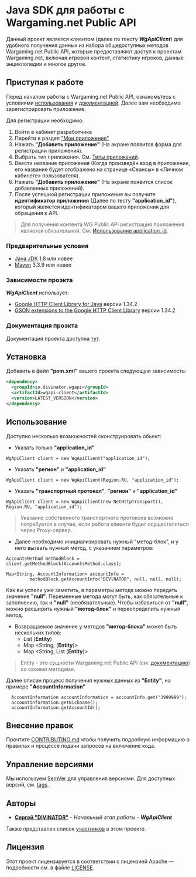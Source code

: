 # Java SDK для работы с Wargaming.net Public API
Данный проект является клиентом (далее по тексту <b><i>WgApiClient</i></b>) для удобного получения данных из набора общедоступных методов 
Wargaming.net Public API, которые предоставляют доступ к проектам Wargaming.net, включая игровой контент, 
статистику игроков, данные энциклопедии и многое другое.

## Приступая к работе
Перед началом работы с Wargaming.net Public API, ознакомьтесь с условиями 
[использования](https://developers.wargaming.net/documentation/rules/agreement/) 
и [документацией](https://developers.wargaming.net/reference/). Далее вам необходимо зарегистрировать приложение.

Для регистрации необходимо:
1. Войти в кабинет разработчика
2. Перейти в раздел ["Мои приложения"](https://developers.wargaming.net/applications/)
3. Нажать <b>"Добавить приложение"</b> (На экране появится форма для регистрации приложения).
4. Выбрать тип приложения. См. [Типы приложений](https://developers.wargaming.net/documentation/guide/principles/#application_types).
5. Ввести название приложения (Когда произведён вход в приложение, его название будет отображено на странице «Сеансы» 
в «Личном кабинете» пользователя).
6. Нажать <b>"Добавить приложение"</b> (На экране появится список добавленных приложений).
7. После успешной регистрации приложения вы получите <b>идентификатор приложения</b> (Далее по тесту <b>"application_id"</b>), 
который является идентификатором вашего приложения для обращения к API.

> Для получения контента WG Public API регистрация приложения является обязательной. См. [Использование application_id](https://developers.wargaming.net/documentation/guide/getting-started/#using_application_id). 

### Предварительные условия
* [Java JDK](http://www.oracle.com/technetwork/java/javase/downloads/index.html) 1.8 или новее
* [Maven](https://maven.apache.org/download.cgi) 3.3.9 или новее

### Зависимости проэкта
<b><i>WgApiClient</i></b> использует:
* [Google HTTP Client Library for Java](https://github.com/googleapis/google-http-java-client) версии 1.34.2
* [GSON extensions to the Google HTTP Client Library](https://github.com/googleapis/google-http-java-client) версии 1.34.2

### Документация проэкта
Документация проекта доступна [тут](#).

## Установка
Добавить в файл <b>"pom.xml"</b> вашего проекта следующую зависимость:
```xml
<dependency>
  <groupId>io.divinator.wgapi</groupId>
  <artifactId>wgapi-client</artifactId>
  <version>LATEST_VERSION</version>
</dependency>
```

## Использование
Доступно несколько возможностей сконструировать обьект:
+ Указать только <b>"application_id"</b>
```
WgApiClient client = new WgApiClient("application_id");
```
+  Указать <b>"регион"</b> и <b>"application_id"</b>
```
WgApiClient client = new WgApiClient(Region.RU, "application_id");
```
+  Указать <b>"транспортный протокол"</b>, <b>"регион"</b> и <b>"application_id"</b>
```
WgApiClient client = new WgApiClient(new NetHttpTransport(), Region.RU, "application_id");
```
> Указание собственного транспортного протокола возможно потребуется в случае, если работа клиента будет осуществляться через Proxy-сервер.

+ Далее необходимо инициализировать нужный "метод-блок", и у него вызвать нужный метод, с указанием параметров:
```
AccountsMethod methodBlock = client.getMethodBlock(AccountsMethod.class);

Map<String, AccountInformation> accountInfo = 
         methodBlock.getAccountInfo("DIVlNATOR", null, null, null);
```

Как вы успели уже заметить, в параметры метода можно передать значение <b>"null"</b>.
Переменные метода могут быть, как обязательные к заполнению, так и <b>"null"</b> (необязательные).
Чтобы избавиться от <b>"null"</b>, можно расширить нужный <b>"метод-блок"</b> и переопределить нужный метод.

+ Возвращаемое значение у методов <b>"метод-блока"</b> может быть нескольких типов:
  + List (<b>Entity</b>)
  + Map <String, (<b>Entity</b>)>
  + Map <String, List (<b>Entity</b>)>
  
> Entity - это сущности Wargaming.net Public API (см. [документацию](https://developers.wargaming.net/reference/)) со своими методами.

Далее описан процесс получения нужных данных из <b>"Entity"</b>, на примере <b>"AccountInformation"</b>
```
  AccountInformation accountInformation = accountInfo.get("3999999");
  accountInformation.getNickname();
  accountInformation.getAccountId();
``` 

## Внесение правок
Прочтите [CONTRIBUTING.md](CONTRIBUTING.md) чтобы получить подробную информацию о правилах и процессе подачи запросов на включение кода.

## Управление версиями
Мы используем [SemVer](http://semver.org/) для управления версиями. Для доступных версий, см. [tags](https://github.com/DIVINATOR/wgapi-client/tags). 

## Авторы
* **[Сергей "DIVINATOR"](https://divinator.github.io/)** - *Начальный этап работы* - <b><i>WgApiClient</i></b>

Также представлен список [участников](https://github.com/DIVINATOR/wgapi-client/graphs/contributors) в этом проекте.

## Лицензия

Этот проект лицензируется в соответствии с лицензией Apache — подробности см. в файле [LICENSE](LICENSE).
